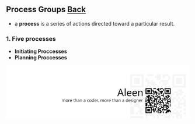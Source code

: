 ## Process Groups	[Back](./../projectManagement.md)

- a **process** is a series of actions directed toward a particular result.

### 1. Five processes

- **Initiating Proccesses**
- **Planning Proccesses**

<a href="http://aleen42.github.io/" target="_blank" ><img src="./../../pic/tail.gif"></a>
